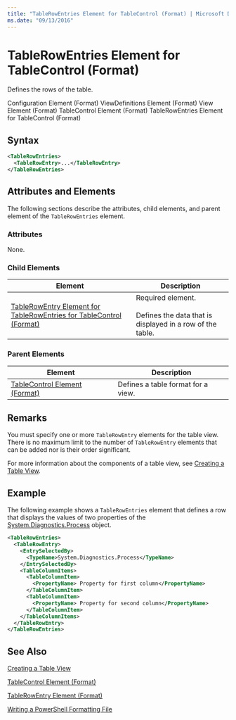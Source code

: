 ```yaml
---
title: "TableRowEntries Element for TableControl (Format) | Microsoft Docs"
ms.date: "09/13/2016"
---
```

# TableRowEntries Element for TableControl (Format)

Defines the rows of the table.

Configuration Element (Format)
ViewDefinitions Element (Format)
View Element (Format)
TableControl Element (Format)
TableRowEntries Element for TableControl (Format)

## Syntax

```xml
<TableRowEntries>
  <TableRowEntry>...</TableRowEntry>
</TableRowEntries>
```

## Attributes and Elements

The following sections describe the attributes, child elements, and parent element of the `TableRowEntries` element.

### Attributes

None.

### Child Elements

|Element|Description|
|-------------|-----------------|
|[TableRowEntry Element for TableRowEntries for TableControl (Format)](./tablerowentry-element-for-tablerowentries-for-tablecontrol-format.md)|Required element.<br /><br /> Defines the data that is displayed in a row of the table.|

### Parent Elements

|Element|Description|
|-------------|-----------------|
|[TableControl Element (Format)](./tablecontrol-element-format.md)|Defines a table format for a view.|

## Remarks

You must specify one or more `TableRowEntry` elements for the table view. There is no maximum limit to the number of `TableRowEntry` elements that can be added nor is their order significant.

For more information about the components of a table view, see [Creating a Table View](./creating-a-table-view.md).

## Example

The following example shows a `TableRowEntries` element that defines a row that displays the values of two properties of the [System.Diagnostics.Process](/dotnet/api/System.Diagnostics.Process) object.

```xml
<TableRowEntries>
  <TableRowEntry>
    <EntrySelectedBy>
      <TypeName>System.Diagnostics.Process</TypeName>
    </EntrySelectedBy>
    <TableColumnItems>
      <TableColumnItem>
        <PropertyName> Property for first column</PropertyName>
      </TableColumnItem>
      <TableColumnItem>
        <PropertyName> Property for second column</PropertyName>
      </TableColumnItem>
    </TableColumnItems>
  </TableRowEntry>
</TableRowEntries>

```

## See Also

[Creating a Table View](./creating-a-table-view.md)

[TableControl Element (Format)](./tablecontrol-element-format.md)

[TableRowEntry Element (Format)](./tablerowentry-element-for-tablerowentries-for-tablecontrol-format.md)

[Writing a PowerShell Formatting File](./writing-a-powershell-formatting-file.md)
